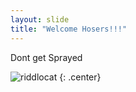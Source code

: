 ```yaml
---
layout: slide
title: "Welcome Hosers!!!"
---
```


Dont get Sprayed

![riddlocat](https://octodex.github.com/images/Sentrytocat_octodex.jpg)
{: .center}
